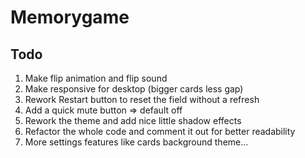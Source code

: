 # Memorygame

## Todo

1. Make flip animation and flip sound
2. Make responsive for desktop (bigger cards less gap)
3. Rework Restart button to reset the field without a refresh
4. Add a quick mute button => default off
5. Rework the theme and add nice little shadow effects
6. Refactor the whole code and comment it out for better readability
7. More settings features like cards background theme...
